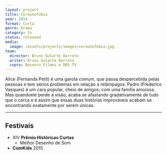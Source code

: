 ```yaml
---
layout: project
title: Ceraunofobia
year: 2014
format: Curta
genre: Drama
category: tv
status: released
media:
  image: /assets/projects/images/ceraunofobia.jpg
team:
  director: Bruno Gularte Barreto
  writer: Bruno Gularte Barreto
  copro: Besouro Filmes e RBS TV
---
```


Alice (Fernanda Petit) é uma garota comum, que passa despercebida pelas pessoas e tem sérios problemas em relação a relâmpagos. Pedro (Frederico Vasques) é um cara popular, cheio de amigos, com uma família amorosa. Mas quandoele perde a visão, acaba se afastando gradativamente de tudo que o cerca e é assim que essas duas histórias improváveis acabam se encontrando exatamente por serem únicas.


---

## Festivais

* XIV **Prêmio Históricas Curtas**
  * Melhor Desenho de Som
* **ComKids** 2015
